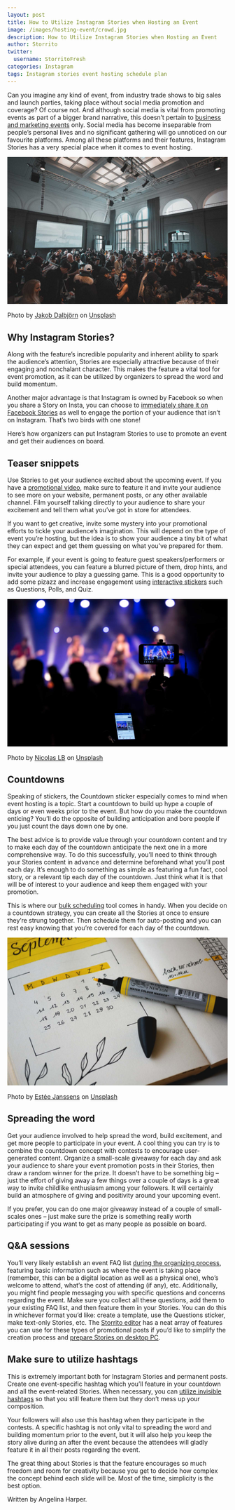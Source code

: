 ```yaml
---
layout: post
title: How to Utilize Instagram Stories when Hosting an Event
image: /images/hosting-event/crowd.jpg
description: How to Utilize Instagram Stories when Hosting an Event
author: Storrito
twitter:
  username: StorritoFresh
categories: Instagram
tags: Instagram stories event hosting schedule plan
---
```


Can you imagine any kind of event, from industry trade shows to big sales and launch parties, taking place without social media promotion and coverage? Of course not.
And although social media is vital from promoting events as part of a bigger brand narrative, this doesn’t pertain to [business and marketing events](https://smallbusiness.chron.com/plan-business-events-4493.html) only. Social media has become inseparable from people’s personal lives and no significant gathering will go unnoticed on our favourite platforms. Among all these platforms and their features, Instagram Stories has a very special place when it comes to event hosting.

![Event](/images/hosting-event/crowd.jpg)
<!--more-->

Photo by [Jakob Dalbjörn](https://unsplash.com/photos/cuKJre3nyYc?utm_source=unsplash&utm_medium=referral&utm_content=creditCopyText) on [Unsplash](https://unsplash.com/search/photos/event-hosting?utm_source=unsplash&utm_medium=referral&utm_content=creditCopyText)

## Why Instagram Stories?
Along with the feature’s incredible popularity and inherent ability to spark the audience’s attention, Stories are especially attractive because of their engaging and nonchalant character. This makes the feature a vital tool for event promotion, as it can be utilized by organizers to spread the word and build momentum.

Another major advantage is that Instagram is owned by Facebook so when you share a Story on Insta, you can choose to [immediately share it on Facebook Stories](https://help.instagram.com/1936968516554161) as well to engage the portion of your audience that isn’t on Instagram. That’s two birds with one stone!

Here’s how organizers can put Instagram Stories to use to promote an event and get their audiences on board.

## Teaser snippets
Use Stories to get your audience excited about the upcoming event. If you have a [promotional video](https://photography.tutsplus.com/articles/6-tips-for-creating-event-promo-videos--cms-32930), make sure to feature it and invite your audience to see more on your website, permanent posts, or any other available channel. Film yourself talking directly to your audience to share your excitement and tell them what you’ve got in store for attendees.

If you want to get creative, invite some mystery into your promotional efforts to tickle your audience’s imagination. This will depend on the type of event you’re hosting, but the idea is to show your audience a tiny bit of what they can expect and get them guessing on what you’ve prepared for them. 

For example, if your event is going to feature guest speakers/performers or special attendees, you can feature a blurred picture of them, drop hints, and invite your audience to play a guessing game. This is a good opportunity to add some pizazz and increase engagement using [interactive stickers](https://blog.storrito.com/instagram/2018/11/22/How-to-Use-Instagram-Stories-to-Boost-Audience-Engagement.html) such as Questions, Polls, and Quiz.

![Event](/images/hosting-event/event.jpg)

Photo by [Nicolas LB](https://unsplash.com/photos/uVSyr0EUaLY?utm_source=unsplash&utm_medium=referral&utm_content=creditCopyText) on [Unsplash](https://unsplash.com/search/photos/event-hosting?utm_source=unsplash&utm_medium=referral&utm_content=creditCopyText)

## Countdowns
Speaking of stickers, the Countdown sticker especially comes to mind when event hosting is a topic. Start a countdown to build up hype a couple of days or even weeks prior to the event. But how do you make the countdown enticing? You’ll do the opposite of building anticipation and bore people if you just count the days down one by one. 

The best advice is to provide value through your countdown content and try to make each day of the countdown anticipate the next one in a more comprehensive way.  To do this successfully, you’ll need to think through your Stories content in advance and determine beforehand what you’ll post each day. It’s enough to do something as simple as featuring a fun fact, cool story, or a relevant tip each day of the countdown. Just think what it is that will be of interest to your audience and keep them engaged with your promotion. 

This is where our [bulk scheduling](https://blog.storrito.com/instagram/2018/11/26/auto-post-to-your-instagram-story-no-business-account-required.html) tool comes in handy. When you decide on a countdown strategy, you can create all the Stories at once to ensure they’re strung together. Then schedule them for auto-posting and you can rest easy knowing that you’re covered for each day of the countdown. 

![calendar](/images/hosting-event/calendar.jpg)

Photo by [Estée Janssens](https://unsplash.com/photos/zni0zgb3bkQ?utm_source=unsplash&utm_medium=referral&utm_content=creditCopyText) on [Unsplash](https://unsplash.com/search/photos/calendar?utm_source=unsplash&utm_medium=referral&utm_content=creditCopyText)

## Spreading the word

Get your audience involved to help spread the word, build excitement, and get more people to participate in your event. A cool thing you can try is to combine the countdown concept with contests to encourage user-generated content. Organize a small-scale giveaway for each day and ask your audience to share your event promotion posts in their Stories, then draw a random winner for the prize. It doesn’t have to be something big – just the effort of giving away a few things over a couple of days is a great way to invite childlike enthusiasm among your followers. It will certainly build an atmosphere of giving and positivity around your upcoming event.

If you prefer, you can do one major giveaway instead of a couple of small-scales ones – just make sure the prize is something really worth participating if you want to get as many people as possible on board. 

## Q&A sessions

You’ll very likely establish an event FAQ list [during the organizing process](https://www.eventbrite.com/blog/event-planning-tips-ds00/), featuring basic information such as where the event is taking place (remember, this can be a digital location as well as a physical one), who’s welcome to attend, what’s the cost of attending (if any), etc. Additionally, you might find people messaging you with specific questions and concerns regarding the event. Make sure you collect all these questions, add them to your existing FAQ list, and then feature them in your Stories. You can do this in whichever format you’d like: create a template, use the Questions sticker, make text-only Stories, etc. The [Storrito editor](https://app.storrito.com/) has a neat array of features you can use for these types of promotional posts if you’d like to simplify the creation process and [prepare Stories on desktop PC](https://blog.storrito.com/instagram/2018/11/06/Prepare-Instagram-Story-on-a-PC.html). 

## Make sure to utilize hashtags

This is extremely important both for Instagram Stories and permanent posts. Create one event-specific hashtag which you’ll feature in your countdown and all the event-related Stories. When necessary, you can [utilize invisible hashtags](https://blog.storrito.com/instagram/2019/01/08/add-invisible-hashtags-and-mentions-to-your-instagram-story.html) so that you still feature them but they don’t mess up your composition. 

Your followers will also use this hashtag when they participate in the contests. A specific hashtag is not only vital to spreading the word and building momentum prior to the event, but it will also help you keep the story alive during an after the event because the attendees will gladly feature it in all their posts regarding the event. 


The great thing about Stories is that the feature encourages so much freedom and room for creativity because you get to decide how complex the concept behind each slide will be. Most of the time, simplicity is the best option.

Written by Angelina Harper.